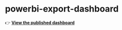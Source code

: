 # powerbi-export-dashboard
👉 **[View the published dashboard](https://app.powerbi.com/view?r=eyJrIjoiZTYzZjk1YjgtM2QwZi00NDI5LTlmYWEtZDc3MjgxNDEwZWQwIiwidCI6IjZmMGJiNzJmLTUzNzctNGRkZi05MzZhLWI2YzcyYmYyMWFlMiIsImMiOjF9)**
